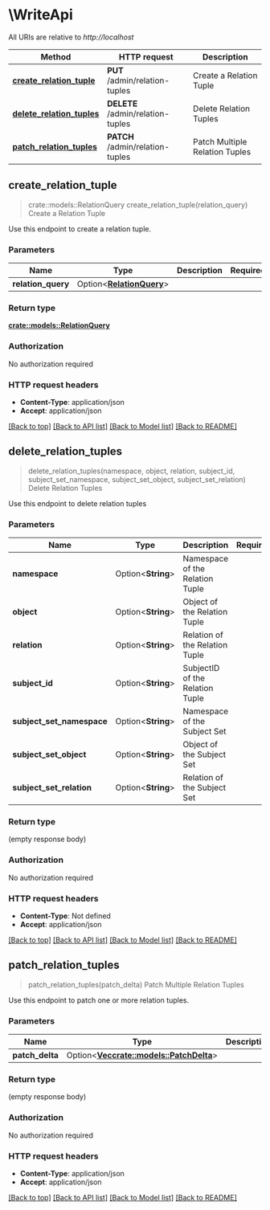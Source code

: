 # \WriteApi

All URIs are relative to *http://localhost*

Method | HTTP request | Description
------------- | ------------- | -------------
[**create_relation_tuple**](WriteApi.md#create_relation_tuple) | **PUT** /admin/relation-tuples | Create a Relation Tuple
[**delete_relation_tuples**](WriteApi.md#delete_relation_tuples) | **DELETE** /admin/relation-tuples | Delete Relation Tuples
[**patch_relation_tuples**](WriteApi.md#patch_relation_tuples) | **PATCH** /admin/relation-tuples | Patch Multiple Relation Tuples



## create_relation_tuple

> crate::models::RelationQuery create_relation_tuple(relation_query)
Create a Relation Tuple

Use this endpoint to create a relation tuple.

### Parameters


Name | Type | Description  | Required | Notes
------------- | ------------- | ------------- | ------------- | -------------
**relation_query** | Option<[**RelationQuery**](RelationQuery.md)> |  |  |

### Return type

[**crate::models::RelationQuery**](relationQuery.md)

### Authorization

No authorization required

### HTTP request headers

- **Content-Type**: application/json
- **Accept**: application/json

[[Back to top]](#) [[Back to API list]](../README.md#documentation-for-api-endpoints) [[Back to Model list]](../README.md#documentation-for-models) [[Back to README]](../README.md)


## delete_relation_tuples

> delete_relation_tuples(namespace, object, relation, subject_id, subject_set_namespace, subject_set_object, subject_set_relation)
Delete Relation Tuples

Use this endpoint to delete relation tuples

### Parameters


Name | Type | Description  | Required | Notes
------------- | ------------- | ------------- | ------------- | -------------
**namespace** | Option<**String**> | Namespace of the Relation Tuple |  |
**object** | Option<**String**> | Object of the Relation Tuple |  |
**relation** | Option<**String**> | Relation of the Relation Tuple |  |
**subject_id** | Option<**String**> | SubjectID of the Relation Tuple |  |
**subject_set_namespace** | Option<**String**> | Namespace of the Subject Set |  |
**subject_set_object** | Option<**String**> | Object of the Subject Set |  |
**subject_set_relation** | Option<**String**> | Relation of the Subject Set |  |

### Return type

 (empty response body)

### Authorization

No authorization required

### HTTP request headers

- **Content-Type**: Not defined
- **Accept**: application/json

[[Back to top]](#) [[Back to API list]](../README.md#documentation-for-api-endpoints) [[Back to Model list]](../README.md#documentation-for-models) [[Back to README]](../README.md)


## patch_relation_tuples

> patch_relation_tuples(patch_delta)
Patch Multiple Relation Tuples

Use this endpoint to patch one or more relation tuples.

### Parameters


Name | Type | Description  | Required | Notes
------------- | ------------- | ------------- | ------------- | -------------
**patch_delta** | Option<[**Vec<crate::models::PatchDelta>**](patchDelta.md)> |  |  |

### Return type

 (empty response body)

### Authorization

No authorization required

### HTTP request headers

- **Content-Type**: application/json
- **Accept**: application/json

[[Back to top]](#) [[Back to API list]](../README.md#documentation-for-api-endpoints) [[Back to Model list]](../README.md#documentation-for-models) [[Back to README]](../README.md)

